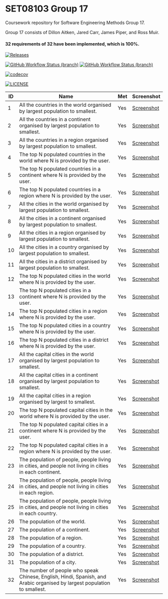 # SET08103 Group 17

Coursework repository for Software Engineering Methods Group 17.

Group 17 consists of Dillon Aitken, Jared Carr, James Piper, and Ross Muir.

#### 32 requirements of 32 have been implemented, which is 100%.

[![Releases](https://img.shields.io/github/release/Dilloid/sem-group-17/all.svg?style=flat-square)](https://github.com/Dilloid/sem-group-17/releases)

[![GitHub Workflow Status (branch)](https://img.shields.io/github/workflow/status/Dilloid/sem-group-17/A%20workflow%20for%20sem-group-17%20coursework/master?label=master&style=flat-square)](https://github.com/Dilloid/sem-group-17/actions/workflows/main.yml)
[![GitHub Workflow Status (branch)](https://img.shields.io/github/workflow/status/Dilloid/sem-group-17/A%20workflow%20for%20sem-group-17%20coursework/develop?label=develop&style=flat-square)](https://github.com/Dilloid/sem-group-17/actions/workflows/dev_check.yml)

[![codecov](https://codecov.io/gh/Dilloid/sem-group-17/branch/master/graph/badge.svg?token=TKSJBC6S4Y)](https://codecov.io/gh/Dilloid/sem-group-17)

[![LICENSE](https://img.shields.io/github/license/Dilloid/sem-group-17.svg?style=flat-square)](https://github.com/Dilloid/sem-group-17/blob/master/LICENSE)

| ID  | Name                                                                                                                     | Met | Screenshot                             |
|-----|--------------------------------------------------------------------------------------------------------------------------|-----|----------------------------------------|
| 1   | All the countries in the world organised by largest population to smallest.                                              | Yes | [Screenshot](screenshots/report1.png)  |
| 2   | All the countries in a continent organised by largest population to smallest.                                            | Yes | [Screenshot](screenshots/report2.png)  |
| 3   | All the countries in a region organised by largest population to smallest.                                               | Yes | [Screenshot](screenshots/report3.png)  |
| 4   | The top N populated countries in the world where N is provided by the user.                                              | Yes | [Screenshot](screenshots/report4.png)  |
| 5   | The top N populated countries in a continent where N is provided by the user.                                            | Yes | [Screenshot](screenshots/report5.png)  |
| 6   | The top N populated countries in a region where N is provided by the user.                                               | Yes | [Screenshot](screenshots/report6.png)  |
| 7   | All the cities in the world organised by largest population to smallest.                                                 | Yes | [Screenshot](screenshots/report7.png)  |
| 8   | All the cities in a continent organised by largest population to smallest.                                               | Yes | [Screenshot](screenshots/report8.png)  |
| 9   | All the cities in a region organised by largest population to smallest.                                                  | Yes | [Screenshot](screenshots/report9.png)  |
| 10  | All the cities in a country organised by largest population to smallest.                                                 | Yes | [Screenshot](screenshots/report10.png) |
| 11  | All the cities in a district organised by largest population to smallest.                                                | Yes | [Screenshot](screenshots/report11.png) |
| 12  | The top N populated cities in the world where N is provided by the user.                                                 | Yes | [Screenshot](screenshots/report12.png) |
| 13  | The top N populated cities in a continent where N is provided by the user.                                               | Yes | [Screenshot](screenshots/report13.png) |
| 14  | The top N populated cities in a region where N is provided by the user.                                                  | Yes | [Screenshot](screenshots/report14.png) |
| 15  | The top N populated cities in a country where N is provided by the user.                                                 | Yes | [Screenshot](screenshots/report15.png) |
| 16  | The top N populated cities in a district where N is provided by the user.                                                | Yes | [Screenshot](screenshots/report16.png) |
| 17  | All the capital cities in the world organised by largest population to smallest.                                         | Yes | [Screenshot](screenshots/report17.png) |
| 18  | All the capital cities in a continent organised by largest population to smallest.                                       | Yes | [Screenshot](screenshots/report18.png) |
| 19  | All the capital cities in a region organised by largest to smallest.                                                     | Yes | [Screenshot](screenshots/report19.png) |
| 20  | The top N populated capital cities in the world where N is provided by the user.                                         | Yes | [Screenshot](screenshots/report20.png) |
| 21  | The top N populated capital cities in a continent where N is provided by the user.                                       | Yes | [Screenshot](screenshots/report21.png) |
| 22  | The top N populated capital cities in a region where N is provided by the user.                                          | Yes | [Screenshot](screenshots/report22.png) |
| 23  | The population of people, people living in cities, and people not living in cities in each continent.                    | Yes | [Screenshot](screenshots/report23.png) |
| 24  | The population of people, people living in cities, and people not living in cities in each region.                       | Yes | [Screenshot](screenshots/report24.png) |
| 25  | The population of people, people living in cities, and people not living in cities in each country.                      | Yes | [Screenshot](screenshots/report25.png) |
| 26  | The population of the world.                                                                                             | Yes | [Screenshot](screenshots/report26.png) |
| 27  | The population of a continent.                                                                                           | Yes | [Screenshot](screenshots/report27.png) |
| 28  | The population of a region.                                                                                              | Yes | [Screenshot](screenshots/report28.png) |
| 29  | The population of a country.                                                                                             | Yes | [Screenshot](screenshots/report29.png) |
| 30  | The population of a district.                                                                                            | Yes | [Screenshot](screenshots/report30.png) |
| 31  | The population of a city.                                                                                                | Yes | [Screenshot](screenshots/report31.png) |
| 32  | The number of people who speak Chinese, English, Hindi, Spanish, and Arabic organised by largest population to smallest. | Yes | [Screenshot](screenshots/report32.png) |
